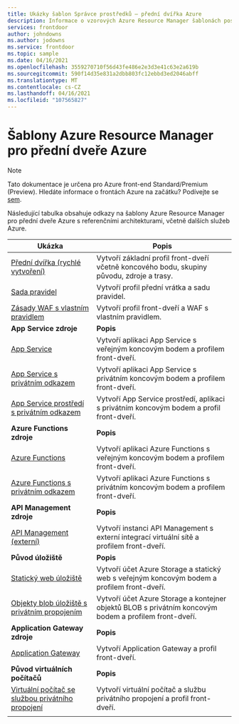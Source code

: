 ```yaml
---
title: Ukázky šablon Správce prostředků – přední dvířka Azure
description: Informace o vzorových Azure Resource Manager šablonách poskytnutých pro přední dveře Azure.
services: frontdoor
author: johndowns
ms.author: jodowns
ms.service: frontdoor
ms.topic: sample
ms.date: 04/16/2021
ms.openlocfilehash: 3559270710f56d43fe486e2e3d3e41c63e2a619b
ms.sourcegitcommit: 590f14d35e831a2dbb803fc12ebbd3ed2046abff
ms.translationtype: MT
ms.contentlocale: cs-CZ
ms.lasthandoff: 04/16/2021
ms.locfileid: "107565827"
---
```

# <a name="azure-resource-manager-templates-for-azure-front-door"></a>Šablony Azure Resource Manager pro přední dveře Azure

> [!Note]
> Tato dokumentace je určena pro Azure front-end Standard/Premium (Preview). Hledáte informace o frontách Azure na začátku? Podívejte se [sem](../front-door-overview.md).

Následující tabulka obsahuje odkazy na šablony Azure Resource Manager pro přední dveře Azure s referenčními architekturami, včetně dalších služeb Azure.

| Ukázka | Popis |
|-|-|
| [Přední dvířka (rychlé vytvoření)](https://github.com/Azure/azure-quickstart-templates/tree/master/201-front-door-standard-premium/) | Vytvoří základní profil front-dveří včetně koncového bodu, skupiny původu, zdroje a trasy.  |
| [Sada pravidel](https://github.com/Azure/azure-quickstart-templates/tree/master/201-front-door-standard-premium-rule-set/) | Vytvoří profil přední vrátka a sadu pravidel.  |
| [Zásady WAF s vlastním pravidlem](https://github.com/Azure/azure-quickstart-templates/tree/master/201-front-door-standard-premium-waf-custom/) | Vytvoří profil front-dveří a WAF s vlastním pravidlem.  |
|**App Service zdroje**| **Popis** |
| [App Service](https://github.com/Azure/azure-quickstart-templates/tree/master/201-front-door-standard-premium-app-service-public) | Vytvoří aplikaci App Service s veřejným koncovým bodem a profilem front-dveří.  |
| [App Service s privátním odkazem](https://github.com/Azure/azure-quickstart-templates/tree/master/201-front-door-premium-app-service-private-link) | Vytvoří aplikaci App Service s privátním koncovým bodem a profilem front-dveří.  |
| [App Service prostředí s privátním odkazem](https://github.com/Azure/azure-quickstart-templates/tree/master/201-front-door-premium-app-service-environment-internal-private-link) | Vytvoří App Service prostředí, aplikaci s privátním koncovým bodem a profil front-dveří.  |
|**Azure Functions zdroje**| **Popis** |
| [Azure Functions](https://github.com/Azure/azure-quickstart-templates/tree/master/201-front-door-standard-premium-function-public/) | Vytvoří aplikaci Azure Functions s veřejným koncovým bodem a profilem front-dveří.  |
| [Azure Functions s privátním odkazem](https://github.com/Azure/azure-quickstart-templates/tree/master/201-front-door-premium-function-private-link) | Vytvoří aplikaci Azure Functions s privátním koncovým bodem a profilem front-dveří.  |
|**API Management zdroje**| **Popis** |
| [API Management (externí)](https://github.com/Azure/azure-quickstart-templates/tree/master/201-front-door-standard-premium-api-management-external) | Vytvoří instanci API Management s externí integrací virtuální sítě a profilem front-dveří.  |
|**Původ úložiště**| **Popis** |
| [Statický web úložiště](https://github.com/Azure/azure-quickstart-templates/tree/master/201-front-door-standard-premium-storage-static-website) | Vytvoří účet Azure Storage a statický web s veřejným koncovým bodem a profilem front-dveří.  |
| [Objekty blob úložiště s privátním propojením](https://github.com/Azure/azure-quickstart-templates/tree/master/201-front-door-premium-storage-blobs-private-link) | Vytvoří účet Azure Storage a kontejner objektů BLOB s privátním koncovým bodem a profilem front-dveří.  |
|**Application Gateway zdroje**| **Popis** |
| [Application Gateway](https://github.com/Azure/azure-quickstart-templates/tree/master/201-front-door-standard-premium-application-gateway-public) | Vytvoří Application Gateway a profil front-dveří. |
|**Původ virtuálních počítačů**| **Popis** |
| [Virtuální počítač se službou privátního propojení](https://github.com/Azure/azure-quickstart-templates/tree/master/201-front-door-premium-vm-private-link) | Vytvoří virtuální počítač a službu privátního propojení a profil front-dveří. |
| | |
